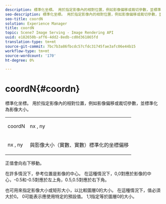 ```yaml
---
description: 標準化坐標。 用於指定影像內的相對位置，例如影像偏移或裁切參數，並標準化為影像大小。
seo-description: 標準化坐標。 用於指定影像內的相對位置，例如影像偏移或裁切參數，並標準化為影像大小。
seo-title: coordN
solution: Experience Manager
title: coordN
topic: Scene7 Image Serving - Image Rendering API
uuid: e182650b-aff6-4dd2-8edb-cd0d361865fd
translation-type: tm+mt
source-git-commit: 7bc7b3a86fbcdc57cfdc31745fae3afc06e44b15
workflow-type: tm+mt
source-wordcount: '170'
ht-degree: 0%

---
```



# coordN{#coordn}

標準化坐標。 用於指定影像內的相對位置，例如影像偏移或裁切參數，並標準化為影像大小。

<table id="simpletable_EFA3111DC4B94BAF94715500DB4DD8FB"> 
 <tr class="strow"> 
  <td class="stentry"> <p><span class="codeph"> <span class="varname"> coordN</span> </span> </p> </td> 
  <td class="stentry"> <p><span class="codeph"> <span class="varname"> nx</span> </span>,  <span class="codeph"><span class="varname"> ny</span></span> </p></td> 
 </tr> 
 <tr class="strow"> 
  <td class="stentry"> <p><span class="codeph"> <span class="varname"> nx</span> </span>,  <span class="codeph"><span class="varname"> ny</span></span> </p></td> 
  <td class="stentry"> <p>與影像大小（實數、實數）標準化的坐標偏移 </p></td> 
 </tr> 
</table>

正值會向右下移動。

在許多情況下，參考位置是影像的中心。 在這種情況下，0,0對應於影像的中心，-0.5和-0.5對應於左上角，0.5,0.5對應於右下角。

也可用來指定影像大小或矩形大小，以比較圖層0的大小。 在這種情況下，值必須大於0。 0可能表示應使用特定的預設值。 1,1指定等於圖層0的大小。
